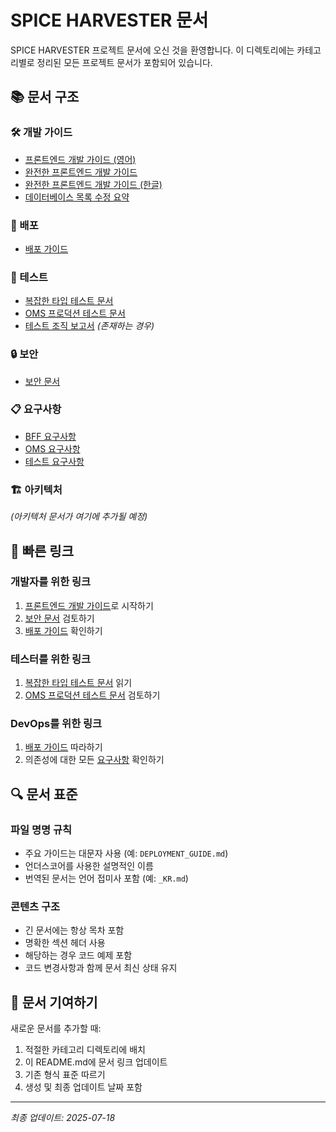 # SPICE HARVESTER 문서

SPICE HARVESTER 프로젝트 문서에 오신 것을 환영합니다. 이 디렉토리에는 카테고리별로 정리된 모든 프로젝트 문서가 포함되어 있습니다.

## 📚 문서 구조

### 🛠️ 개발 가이드
- [프론트엔드 개발 가이드 (영어)](development/FRONTEND_DEVELOPMENT_GUIDE.md)
- [완전한 프론트엔드 개발 가이드](development/COMPLETE_FRONTEND_DEVELOPMENT_GUIDE.md)
- [완전한 프론트엔드 개발 가이드 (한글)](development/완전한_프론트엔드_개발_가이드.md)
- [데이터베이스 목록 수정 요약](development/DATABASE_LIST_FIX_SUMMARY.md)

### 🚀 배포
- [배포 가이드](deployment/DEPLOYMENT_GUIDE.md)

### 🧪 테스트
- [복잡한 타입 테스트 문서](testing/COMPLEX_TYPES_TEST_README.md)
- [OMS 프로덕션 테스트 문서](testing/OMS_PRODUCTION_TEST_README.md)
- [테스트 조직 보고서](testing/TEST_ORGANIZATION_REPORT.md) *(존재하는 경우)*

### 🔒 보안
- [보안 문서](security/SECURITY.md)

### 📋 요구사항
- [BFF 요구사항](requirements/bff-requirements.txt)
- [OMS 요구사항](requirements/oms-requirements.txt)
- [테스트 요구사항](requirements/tests-requirements.txt)

### 🏗️ 아키텍처
*(아키텍처 문서가 여기에 추가될 예정)*

## 📖 빠른 링크

### 개발자를 위한 링크
1. [프론트엔드 개발 가이드](development/FRONTEND_DEVELOPMENT_GUIDE.md)로 시작하기
2. [보안 문서](security/SECURITY.md) 검토하기
3. [배포 가이드](deployment/DEPLOYMENT_GUIDE.md) 확인하기

### 테스터를 위한 링크
1. [복잡한 타입 테스트 문서](testing/COMPLEX_TYPES_TEST_README.md) 읽기
2. [OMS 프로덕션 테스트 문서](testing/OMS_PRODUCTION_TEST_README.md) 검토하기

### DevOps를 위한 링크
1. [배포 가이드](deployment/DEPLOYMENT_GUIDE.md) 따라하기
2. 의존성에 대한 모든 [요구사항](requirements/) 확인하기

## 🔍 문서 표준

### 파일 명명 규칙
- 주요 가이드는 대문자 사용 (예: `DEPLOYMENT_GUIDE.md`)
- 언더스코어를 사용한 설명적인 이름
- 번역된 문서는 언어 접미사 포함 (예: `_KR.md`)

### 콘텐츠 구조
- 긴 문서에는 항상 목차 포함
- 명확한 섹션 헤더 사용
- 해당하는 경우 코드 예제 포함
- 코드 변경사항과 함께 문서 최신 상태 유지

## 🤝 문서 기여하기

새로운 문서를 추가할 때:
1. 적절한 카테고리 디렉토리에 배치
2. 이 README.md에 문서 링크 업데이트
3. 기존 형식 표준 따르기
4. 생성 및 최종 업데이트 날짜 포함

---
*최종 업데이트: 2025-07-18*